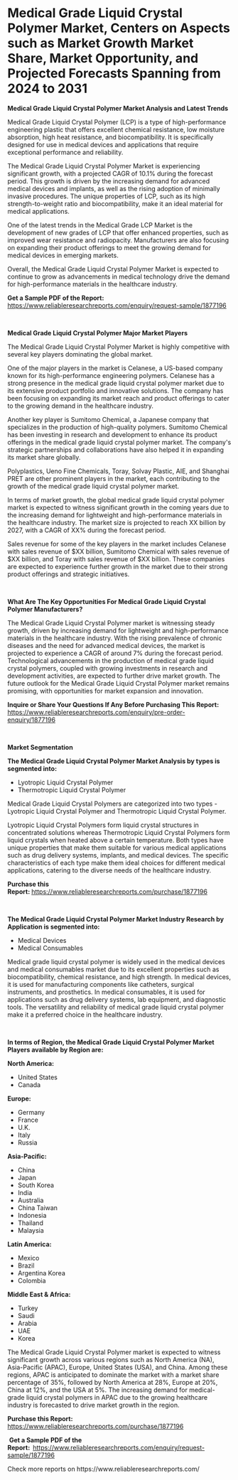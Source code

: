 <p><h1>Medical Grade Liquid Crystal Polymer Market, Centers on Aspects such as Market Growth Market Share, Market Opportunity, and Projected Forecasts Spanning from 2024 to 2031</h1></p><p><strong>Medical Grade Liquid Crystal Polymer Market Analysis and Latest Trends</strong></p>
<p><p>Medical Grade Liquid Crystal Polymer (LCP) is a type of high-performance engineering plastic that offers excellent chemical resistance, low moisture absorption, high heat resistance, and biocompatibility. It is specifically designed for use in medical devices and applications that require exceptional performance and reliability.</p><p>The Medical Grade Liquid Crystal Polymer Market is experiencing significant growth, with a projected CAGR of 10.1% during the forecast period. This growth is driven by the increasing demand for advanced medical devices and implants, as well as the rising adoption of minimally invasive procedures. The unique properties of LCP, such as its high strength-to-weight ratio and biocompatibility, make it an ideal material for medical applications.</p><p>One of the latest trends in the Medical Grade LCP Market is the development of new grades of LCP that offer enhanced properties, such as improved wear resistance and radiopacity. Manufacturers are also focusing on expanding their product offerings to meet the growing demand for medical devices in emerging markets.</p><p>Overall, the Medical Grade Liquid Crystal Polymer Market is expected to continue to grow as advancements in medical technology drive the demand for high-performance materials in the healthcare industry.</p></p>
<p><strong>Get a Sample PDF of the Report:&nbsp;</strong> <a href="https://www.reliableresearchreports.com/enquiry/request-sample/1877196">https://www.reliableresearchreports.com/enquiry/request-sample/1877196</a></p>
<p>&nbsp;</p>
<p><strong>Medical Grade Liquid Crystal Polymer Major Market Players</strong></p>
<p><p>The Medical Grade Liquid Crystal Polymer Market is highly competitive with several key players dominating the global market. </p><p>One of the major players in the market is Celanese, a US-based company known for its high-performance engineering polymers. Celanese has a strong presence in the medical grade liquid crystal polymer market due to its extensive product portfolio and innovative solutions. The company has been focusing on expanding its market reach and product offerings to cater to the growing demand in the healthcare industry.</p><p>Another key player is Sumitomo Chemical, a Japanese company that specializes in the production of high-quality polymers. Sumitomo Chemical has been investing in research and development to enhance its product offerings in the medical grade liquid crystal polymer market. The company's strategic partnerships and collaborations have also helped it in expanding its market share globally.</p><p>Polyplastics, Ueno Fine Chemicals, Toray, Solvay Plastic, AIE, and Shanghai PRET are other prominent players in the market, each contributing to the growth of the medical grade liquid crystal polymer market.</p><p>In terms of market growth, the global medical grade liquid crystal polymer market is expected to witness significant growth in the coming years due to the increasing demand for lightweight and high-performance materials in the healthcare industry. The market size is projected to reach XX billion by 2027, with a CAGR of XX% during the forecast period.</p><p>Sales revenue for some of the key players in the market includes Celanese with sales revenue of $XX billion, Sumitomo Chemical with sales revenue of $XX billion, and Toray with sales revenue of $XX billion. These companies are expected to experience further growth in the market due to their strong product offerings and strategic initiatives.</p></p>
<p>&nbsp;</p>
<p><strong>What Are The Key Opportunities For Medical Grade Liquid Crystal Polymer Manufacturers?</strong></p>
<p><p>The Medical Grade Liquid Crystal Polymer market is witnessing steady growth, driven by increasing demand for lightweight and high-performance materials in the healthcare industry. With the rising prevalence of chronic diseases and the need for advanced medical devices, the market is projected to experience a CAGR of around 7% during the forecast period. Technological advancements in the production of medical grade liquid crystal polymers, coupled with growing investments in research and development activities, are expected to further drive market growth. The future outlook for the Medical Grade Liquid Crystal Polymer market remains promising, with opportunities for market expansion and innovation.</p></p>
<p><strong>Inquire or Share Your Questions If Any Before Purchasing This Report:</strong> <a href="https://www.reliableresearchreports.com/enquiry/pre-order-enquiry/1877196">https://www.reliableresearchreports.com/enquiry/pre-order-enquiry/1877196</a></p>
<p>&nbsp;</p>
<p><strong>Market Segmentation</strong></p>
<p><strong>The Medical Grade Liquid Crystal Polymer Market Analysis by types is segmented into:</strong></p>
<p><ul><li>Lyotropic Liquid Crystal Polymer</li><li>Thermotropic Liquid Crystal Polymer</li></ul></p>
<p><p>Medical Grade Liquid Crystal Polymers are categorized into two types - Lyotropic Liquid Crystal Polymer and Thermotropic Liquid Crystal Polymer. </p><p>Lyotropic Liquid Crystal Polymers form liquid crystal structures in concentrated solutions whereas Thermotropic Liquid Crystal Polymers form liquid crystals when heated above a certain temperature. Both types have unique properties that make them suitable for various medical applications such as drug delivery systems, implants, and medical devices. The specific characteristics of each type make them ideal choices for different medical applications, catering to the diverse needs of the healthcare industry.</p></p>
<p><strong>Purchase this Report:&nbsp;</strong><a href="https://www.reliableresearchreports.com/purchase/1877196">https://www.reliableresearchreports.com/purchase/1877196</a></p>
<p>&nbsp;</p>
<p><strong>The Medical Grade Liquid Crystal Polymer Market Industry Research by Application is segmented into:</strong></p>
<p><ul><li>Medical Devices</li><li>Medical Consumables</li></ul></p>
<p><p>Medical grade liquid crystal polymer is widely used in the medical devices and medical consumables market due to its excellent properties such as biocompatibility, chemical resistance, and high strength. In medical devices, it is used for manufacturing components like catheters, surgical instruments, and prosthetics. In medical consumables, it is used for applications such as drug delivery systems, lab equipment, and diagnostic tools. The versatility and reliability of medical grade liquid crystal polymer make it a preferred choice in the healthcare industry.</p></p>
<p>&nbsp;</p>
<p><strong>In terms of Region, the Medical Grade Liquid Crystal Polymer Market Players available by Region are:</strong></p>
<p>
    <p> <strong> North America: </strong>
        <ul>
            <li>United States</li>
            <li>Canada</li>
        </ul>
        </p> 
    <p> <strong> Europe: </strong>
        <ul>
            <li>Germany</li>
            <li>France</li>
            <li>U.K.</li>
            <li>Italy</li>
            <li>Russia</li>
        </ul>
        </p> 
    <p> <strong> Asia-Pacific: </strong>
        <ul>
            <li>China</li>
            <li>Japan</li>
            <li>South Korea</li>
            <li>India</li>
            <li>Australia</li>
            <li>China Taiwan</li>
            <li>Indonesia</li>
            <li>Thailand</li>
            <li>Malaysia</li>
        </ul>
        </p> 
    <p> <strong> Latin America: </strong>
        <ul>
            <li>Mexico</li>
            <li>Brazil</li>
            <li>Argentina Korea</li>
            <li>Colombia</li>
        </ul>
        </p> 
    <p> <strong> Middle East & Africa: </strong>
        <ul>
            <li>Turkey</li>
            <li>Saudi</li>
            <li>Arabia</li>
            <li>UAE</li>
            <li>Korea</li>
        </ul>
    </p>
    </p>
<p><p>The Medical Grade Liquid Crystal Polymer market is expected to witness significant growth across various regions such as North America (NA), Asia-Pacific (APAC), Europe, United States (USA), and China. Among these regions, APAC is anticipated to dominate the market with a market share percentage of 35%, followed by North America at 28%, Europe at 20%, China at 12%, and the USA at 5%. The increasing demand for medical-grade liquid crystal polymers in APAC due to the growing healthcare industry is forecasted to drive market growth in the region.</p></p>
<p><strong>Purchase this Report: </strong><a href="https://www.reliableresearchreports.com/purchase/1877196">https://www.reliableresearchreports.com/purchase/1877196</a></p>
<p>&nbsp;<strong>Get a Sample PDF of the Report:&nbsp;&nbsp;</strong><a href="https://www.reliableresearchreports.com/enquiry/request-sample/1877196">https://www.reliableresearchreports.com/enquiry/request-sample/1877196</a></p>
<p><strong></strong></p>
<p>Check more reports on https://www.reliableresearchreports.com/</p>